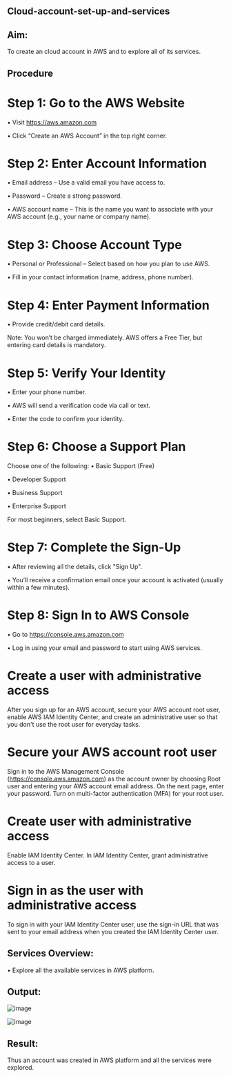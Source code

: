 ## Cloud-account-set-up-and-services

## Aim:

To create an cloud account in AWS and to explore all of its services.

## Procedure

# Step 1: Go to the AWS Website

• Visit https://aws.amazon.com

• Click “Create an AWS Account” in the top right corner.

# Step 2: Enter Account Information

• Email address – Use a valid email you have access to.

• Password – Create a strong password.

• AWS account name – This is the name you want to associate with your AWS account (e.g., your name or company name).

# Step 3: Choose Account Type

• Personal or Professional – Select based on how you plan to use AWS.

• Fill in your contact information (name, address, phone number).

# Step 4: Enter Payment Information

• Provide credit/debit card details.

Note: You won’t be charged immediately. AWS offers a Free Tier, but entering card details is mandatory.

# Step 5: Verify Your Identity

• Enter your phone number.

• AWS will send a verification code via call or text.

• Enter the code to confirm your identity.

# Step 6: Choose a Support Plan

Choose one of the following: • Basic Support (Free)

• Developer Support

• Business Support

• Enterprise Support

For most beginners, select Basic Support.


# Step 7: Complete the Sign-Up

• After reviewing all the details, click "Sign Up".

• You’ll receive a confirmation email once your account is activated (usually within a few minutes).

# Step 8: Sign In to AWS Console

• Go to https://console.aws.amazon.com

• Log in using your email and password to start using AWS services.

# Create a user with administrative access

After you sign up for an AWS account, secure your AWS account root user, enable AWS IAM Identity Center, and create an administrative user so that you don't use the root user for everyday tasks.

# Secure your AWS account root user

Sign in to the AWS Management Console (https://console.aws.amazon.com) as the account owner by choosing Root user and entering your AWS account email address. On the next page, enter your password. Turn on multi-factor authentication (MFA) for your root user.

# Create user with administrative access

Enable IAM Identity Center. In IAM Identity Center, grant administrative access to a user.

# Sign in as the user with administrative access

To sign in with your IAM Identity Center user, use the sign-in URL that was sent to your email address when you created the IAM Identity Center user.

## Services Overview:
• Explore all the available services in AWS platform.

## Output:


![image](https://github.com/user-attachments/assets/655ca45b-0446-4ff4-90b0-13ccbaf61490)


![image](https://github.com/user-attachments/assets/2520b176-4e06-4d91-9bcd-c9c00b14d80b)



## Result:

Thus an account was created in AWS platform and all the services were explored.

